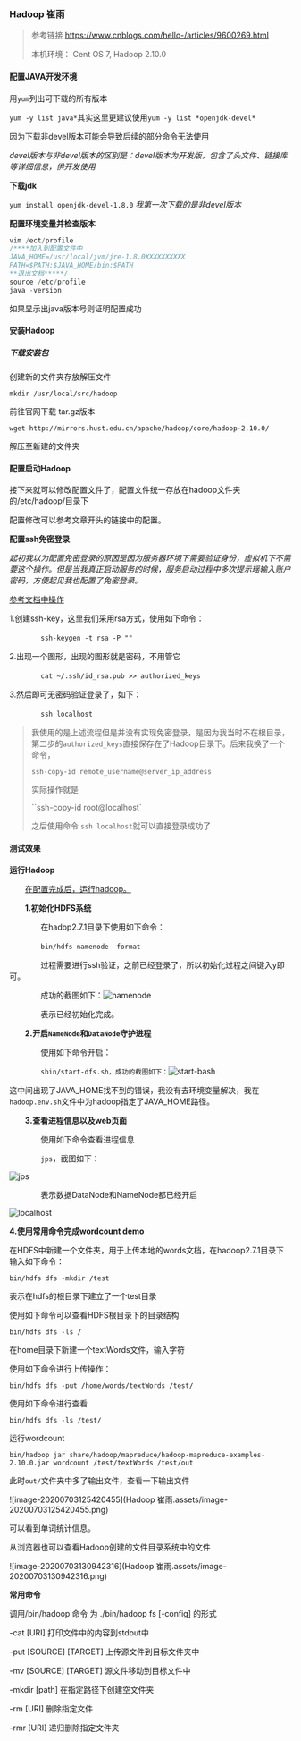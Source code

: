 ### Hadoop 崔雨

> 参考链接 https://www.cnblogs.com/hello-/articles/9600269.html
>
> 本机环境： Cent OS 7, Hadoop 2.10.0

#### 配置JAVA开发环境

用``yum``列出可下载的所有版本

``yum -y list java*``其实这里更建议使用``yum -y list *openjdk-devel*``

因为下载非devel版本可能会导致后续的部分命令无法使用

*devel版本与非devel版本的区别是：devel版本为开发版，包含了头文件、链接库等详细信息，供开发使用*

**下载jdk**

``yum install openjdk-devel-1.8.0``   *我第一次下载的是非devel版本*

**配置环境变量并检查版本**

```javascript
vim /ect/profile
/****加入到配置文件中
JAVA_HOME=/usr/local/jvm/jre-1.8.0XXXXXXXXXX
PATH=$PATH:$JAVA_HOME/bin:$PATH
**退出文档*****/
source /etc/profile
java -version
```

如果显示出java版本号则证明配置成功

#### 安装Hadoop

##### 下载安装包

创建新的文件夹存放解压文件

``mkdir /usr/local/src/hadoop``

前往官网下载 tar.gz版本

``wget http://mirrors.hust.edu.cn/apache/hadoop/core/hadoop-2.10.0/``

解压至新建的文件夹

#### 配置启动Hadoop

接下来就可以修改配置文件了，配置文件统一存放在hadoop文件夹的/etc/hadoop/目录下

配置修改可以参考文章开头的链接中的配置。

**配置ssh免密登录**

*起初我以为配置免密登录的原因是因为服务器环境下需要验证身份，虚拟机下不需要这个操作。但是当我真正启动服务的时候，服务启动过程中多次提示瑶输入账户密码，方便起见我也配置了免密登录。*

<u>参考文档中操作</u>

1.创建ssh-key，这里我们采用rsa方式，使用如下命令：

　　　　``ssh-keygen -t rsa -P ""``

2.出现一个图形，出现的图形就是密码，不用管它

　　　　``cat ~/.ssh/id_rsa.pub >> authorized_keys``

3.然后即可无密码验证登录了，如下：

　　　　``ssh localhost``

> 我使用的是上述流程但是并没有实现免密登录，是因为我当时不在根目录，第二步的``authorized_keys``直接保存在了Hadoop目录下。后来我换了一个命令，
>
> ``ssh-copy-id remote_username@server_ip_address``
>
> 实际操作就是
>
> ``ssh-copy-id root@localhost`
>
> 之后使用命令 ``ssh localhost``就可以直接登录成功了

#### 测试效果

**运行Hadoop**

　　<u>在配置完成后，运行hadoop。</u>

　　**1.初始化HDFS系统**

　　　　在hadop2.7.1目录下使用如下命令：

　　　　``bin/hdfs namenode -format``

　　　　过程需要进行ssh验证，之前已经登录了，所以初始化过程之间键入y即可。

　　　　成功的截图如下：![namenode](C:\Users\18198\Desktop\namenode.jpg)

　　　　表示已经初始化完成。

　　**2.开启`NameNode`和`DataNode`守护进程**

　　　　使用如下命令开启：

　　　　`sbin/start-dfs.sh，成功的截图如下：`![start-bash](C:\Users\18198\Desktop\start-bash.jpg)

这中间出现了JAVA_HOME找不到的错误，我没有去环境变量解决，我在``hadoop.env.sh``文件中为hadoop指定了JAVA_HOME路径。

　　**3.查看进程信息以及web页面**

　　　　使用如下命令查看进程信息

　　　　``jps``，截图如下：

![jps](C:\Users\18198\Desktop\jps.jpg)

　　　　表示数据DataNode和NameNode都已经开启

![localhost](C:\Users\18198\Desktop\localhost.jpg)

**4.使用常用命令完成wordcount demo**

在HDFS中新建一个文件夹，用于上传本地的words文档，在hadoop2.7.1目录下输入如下命令：

``bin/hdfs dfs -mkdir /test``

表示在hdfs的根目录下建立了一个test目录

使用如下命令可以查看HDFS根目录下的目录结构

``bin/hdfs dfs -ls /``

在home目录下新建一个textWords文件，输入字符

使用如下命令进行上传操作：

``bin/hdfs dfs -put /home/words/textWords /test/``

使用如下命令进行查看

``bin/hdfs dfs -ls /test/``

运行wordcount

``bin/hadoop jar share/hadoop/mapreduce/hadoop-mapreduce-examples-2.10.0.jar wordcount /test/textWords /test/out``

此时``out/``文件夹中多了输出文件，查看一下输出文件

![image-20200703125420455](Hadoop 崔雨.assets/image-20200703125420455.png)



可以看到单词统计信息。

从浏览器也可以查看Hadoop创建的文件目录系统中的文件

![image-20200703130942316](Hadoop 崔雨.assets/image-20200703130942316.png)

**常用命令**

调用/bin/hadoop 命令 为 ./bin/hadoop fs [-config] 的形式

-cat [URI] 打印文件中的内容到stdout中

-put [SOURCE] [TARGET] 上传源文件到目标文件夹中

-mv [SOURCE] [TARGET] 源文件移动到目标文件中

-mkdir [path] 在指定路径下创建空文件夹

-rm [URI] 删除指定文件

-rmr [URI] 递归删除指定文件夹

